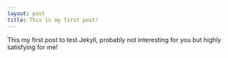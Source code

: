 ```yaml
---
layout: post
title: This is my first post!
---
```


This my first post to test Jekyll, probably not interesting for you but highly satisfying for me!
